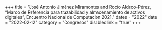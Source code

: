 +++
title = "José Antonio Jiménez Miramontes and Rocío Aldeco-Pérez, “Marco de Referencia para trazabilidad y almacenamiento de activos digitales”, Encuentro Nacional de Computación 2021."
dates = "2022"
date = "2022-02-12"
category = "Congresos"
disabledlink = "true"
+++
